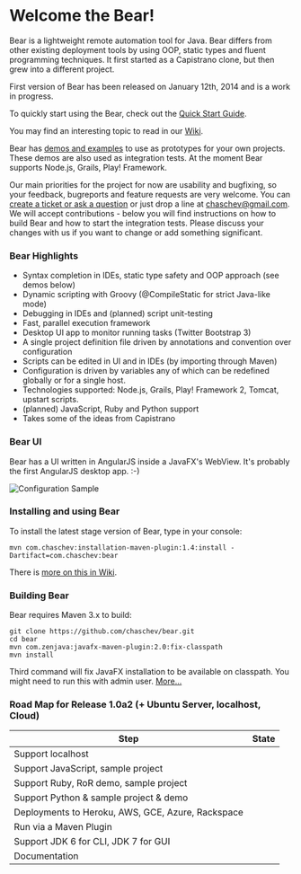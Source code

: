 # Welcome the Bear!

Bear is a lightweight remote automation tool for Java. Bear differs from other existing deployment tools by using OOP, static types and fluent programming techniques. It first started as a Capistrano clone, but then grew into a different project.

First version of Bear has been released on January 12th, 2014 and is a work in progress.

To quickly start using the Bear, check out the [Quick Start Guide](https://github.com/chaschev/bear/wiki/1.1.1.-Demo.-List-a-remote-dir).

You may find an interesting topic to read in our [Wiki](https://github.com/chaschev/bear/wiki).

Bear has [demos and examples](https://github.com/chaschev/bear/wiki/1.1.3.-Node.js%2C-Grails%2C-Tomcat%2C-Play-and-other-demos) to use as prototypes for your own projects. These demos are also used as integration tests. At the moment Bear supports Node.js, Grails, Play! Framework.

Our main priorities for the project for now are usability and bugfixing, so your feedback, bugreports and feature requests are very welcome. You can [create a ticket or ask a question](https://github.com/chaschev/bear/issues) or just drop a line at chaschev@gmail.com. We will accept contributions - below you will find instructions on how to build Bear and how to start the integration tests. Please discuss your changes with us if you want to change or add something significant.

### Bear Highlights

* Syntax completion in IDEs, static type safety and OOP approach (see demos below)
* Dynamic scripting with Groovy (@CompileStatic for strict Java-like mode)
* Debugging in IDEs and (planned) script unit-testing
* Fast, parallel execution framework
* Desktop UI app to monitor running tasks (Twitter Bootstrap 3)
* A single project definition file driven by annotations and convention over configuration
* Scripts can be edited in UI and in IDEs (by importing through Maven)
* Configuration is driven by variables any of which can be redefined globally or for a single host.
* Technologies supported: Node.js, Grails, Play! Framework 2, Tomcat, upstart scripts.
* (planned) JavaScript, Ruby and Python support
* Takes some of the ideas from Capistrano

### Bear UI

Bear has a UI written in AngularJS inside a JavaFX's WebView. It's probably the first AngularJS desktop app. :-)

![Configuration Sample][uiLs]

[uiLs]: https://raw.github.com/chaschev/bear/master/doc/img/bear-ui-ls.png

### Installing and using Bear

To install the latest stage version of Bear, type in your console:

    mvn com.chaschev:installation-maven-plugin:1.4:install -Dartifact=com.chaschev:bear

There is [more on this in Wiki](https://github.com/chaschev/bear/wiki).

### Building Bear

Bear requires Maven 3.x to build:

    git clone https://github.com/chaschev/bear.git
    cd bear
    mvn com.zenjava:javafx-maven-plugin:2.0:fix-classpath
    mvn install

Third command will fix JavaFX installation to be available on classpath. You might need to run this with admin user. [More...](http://zenjava.com/javafx/maven/fix-classpath.html)

### Road Map for Release 1.0a2 (+ Ubuntu Server, localhost, Cloud)

| Step                                              | State          |
| ------------------------------------------------- |:--------------:|
| Support localhost                                 |                |
| Support JavaScript, sample project                        |                |
| Support Ruby, RoR demo, sample project                    |                |
| Support Python & sample project & demo                    |                |
| Deployments to Heroku, AWS, GCE, Azure, Rackspace |                |
| Run via a Maven Plugin                            |                |
| Support JDK 6 for CLI, JDK 7 for GUI              |                |
| Documentation                                     |                |